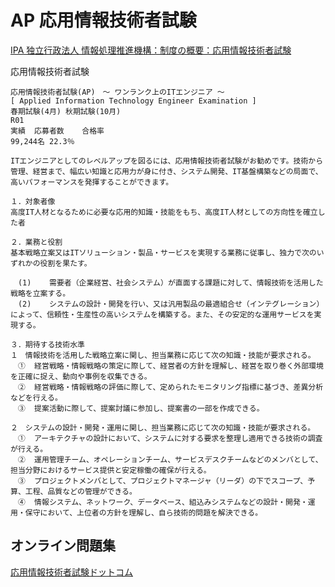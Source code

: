 

# AP 応用情報技術者試験

[IPA 独立行政法人 情報処理推進機構：制度の概要：応用情報技術者試験](https://www.jitec.ipa.go.jp/1_11seido/ap.html)

応用情報技術者試験

```
応用情報技術者試験(AP)　～ ワンランク上のITエンジニア ～
[ Applied Information Technology Engineer Examination ]
春期試験(4月) 秋期試験(10月)	
R01
実績	応募者数	合格率
99,244名	22.3％

ITエンジニアとしてのレベルアップを図るには、応用情報技術者試験がお勧めです。技術から管理、経営まで、幅広い知識と応用力が身に付き、システム開発、IT基盤構築などの局面で、高いパフォーマンスを発揮することができます。

１．対象者像
高度IT人材となるために必要な応用的知識・技能をもち、高度IT人材としての方向性を確立した者

２．業務と役割
基本戦略立案又はITソリューション・製品・サービスを実現する業務に従事し、独力で次のいずれかの役割を果たす。

　(1)	需要者（企業経営、社会システム）が直面する課題に対して、情報技術を活用した戦略を立案する。
　(2)	システムの設計・開発を行い、又は汎用製品の最適組合せ（インテグレーション）によって、信頼性・生産性の高いシステムを構築する。また、その安定的な運用サービスを実現する。

３．期待する技術水準
１　情報技術を活用した戦略立案に関し、担当業務に応じて次の知識・技能が要求される。
　①	経営戦略・情報戦略の策定に際して、経営者の方針を理解し、経営を取り巻く外部環境を正確に捉え、動向や事例を収集できる。
　②	経営戦略・情報戦略の評価に際して、定められたモニタリング指標に基づき、差異分析などを行える。
　③	提案活動に際して、提案討議に参加し、提案書の一部を作成できる。

２　システムの設計・開発・運用に関し、担当業務に応じて次の知識・技能が要求される。
　①	アーキテクチャの設計において、システムに対する要求を整理し適用できる技術の調査が行える。
　②	運用管理チーム、オペレーションチーム、サービスデスクチームなどのメンバとして、担当分野におけるサービス提供と安定稼働の確保が行える。
　③	プロジェクトメンバとして、プロジェクトマネージャ（リーダ）の下でスコープ、予算、工程、品質などの管理ができる。
　④	情報システム、ネットワーク、データベース、組込みシステムなどの設計・開発・運用・保守において、上位者の方針を理解し、自ら技術的問題を解決できる。

```


## オンライン問題集

[応用情報技術者試験ドットコム](https://www.ap-siken.com/)


